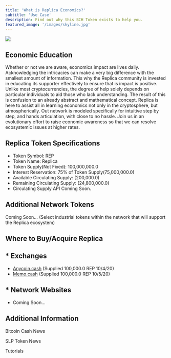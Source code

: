 ```yaml
---
title: 'What is Replica Economics?'
subtitle: 'Use Case'
description: Find out why this BCH Token exists to help you.
featured_image: '/images/skyline.jpg'
---
```


![](../images/replica_logo_2.jpeg)

## Economic Education

Whether or not we are aware, economics impact are lives daily. Acknowledging the intricacies can make a very big 		difference with the smallest amount of information. This why the Replica community is invested in educating its supporter effectively to ensure that is impact is positive. Unlike most cryptocurrencies, the degree of help solely depends on particular individuals to aid those who lack understanding. The result of this is confusion to an already abstract and mathematical concept. Replica is here to assist all in learning economics not only in the cryptosphere, but atmospherically. Out network is modeled specifically for intuitive step by step, and hands articulation, with close to no hassle. Join us in an evolutionary effort to raise economic awareness so that we can resolve ecosystemic issues at higher rates.


## Replica Token Specifications

+ Token Symbol: REP
+ Token Name: Replica
+ Token Supply(Not Fixed): 100,000,000.0
+ Interest Reservation: 75% of Token Supply(75,000,000.0)
+ Available Circulating Supply: (200,000.0)
+ Remaining Circulating Supply: (24,800,000.0)
+ Circulating Supply API Coming Soon. 

## Additional Network Tokens

Coming Soon...
(Select industrial tokens within the network that will support the Replica ecosystem)


## Where to Buy/Acquire Replica

## * Exchanges
  * [Anycoin.cash](https://www.anycoin.cash/)
   (Supplied 100,000.0 REP 10/4/20)
  * [Memo.cash](https://memo.cash/)
   (Supplied 100,000.0 REP 10/5/20)
   
## * Network Websites
  * Coming Soon...
    
## Additional Information

Bitcoin Cash News

SLP Token News

Tutorials
